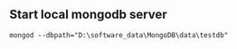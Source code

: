 
## Start local mongodb server


```shell
mongod --dbpath="D:\software_data\MongoDB\data\testdb"
```
